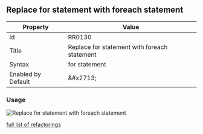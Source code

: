 ## Replace for statement with foreach statement

| Property | Value |
| -------- | ----- |
| Id | RR0130 |
| Title | Replace for statement with foreach statement |
| Syntax | for statement |
| Enabled by Default | &\#x2713; |

### Usage

![Replace for statement with foreach statement](../../images/refactorings/ReplaceForWithForEach.png)

[full list of refactorings](Refactorings.md)